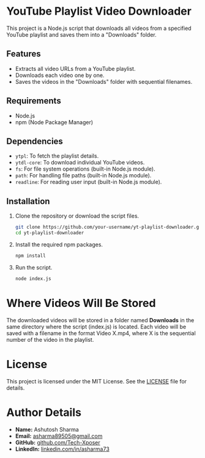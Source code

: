 
# YouTube Playlist Video Downloader

This project is a Node.js script that downloads all videos from a specified YouTube playlist and saves them into a "Downloads" folder.

## Features

- Extracts all video URLs from a YouTube playlist.
- Downloads each video one by one.
- Saves the videos in the "Downloads" folder with sequential filenames.

## Requirements

- Node.js
- npm (Node Package Manager)

## Dependencies

- `ytpl`: To fetch the playlist details.
- `ytdl-core`: To download individual YouTube videos.
- `fs`: For file system operations (built-in Node.js module).
- `path`: For handling file paths (built-in Node.js module).
- `readline`: For reading user input (built-in Node.js module).

## Installation

1. Clone the repository or download the script files.
   
   ```bash
   git clone https://github.com/your-username/yt-playlist-downloader.git
   cd yt-playlist-downloader
   ```

2. Install the required npm packages.
    ```bash
    npm install
    ```
3. Run the script.
    ```bash
    node index.js
    ```


# Where Videos Will Be Stored
The downloaded videos will be stored in a folder named **Downloads** in the same directory where the script (index.js) is located. Each video will be saved with a filename in the format Video X.mp4, where X is the sequential number of the video in the playlist.

# License
This project is licensed under the MIT License. See the [LICENSE](LICENSE) file for details.

# Author Details
- **Name:** Ashutosh Sharma
- **Email:** [asharma89505@gmail.com](mailto:asharma89505@gmail.com)
- **GitHub:** [github.com/Tech-Xposer](https://github.com/Tech-Xposer/)
- **LinkedIn:** [linkedin.com/in/asharma73](https://linkedin.com/in/asharma73)
